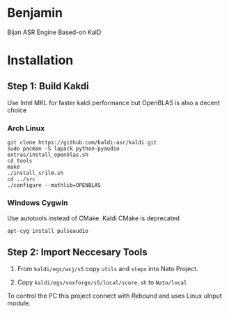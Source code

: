 # Benjamin
Bijan ASR Engine Based-on KalD

# Installation

## Step 1: Build Kakdi
Use Intel MKL for faster kaldi performance but OpenBLAS is also a decent choice

### Arch Linux
```
git clone https://github.com/kaldi-asr/kaldi.git
sudo pacman -S lapack python-pyaudio
extras/install_openblas.sh
cd tools
make
./install_srilm.sh
cd ../src
./configure --mathlib=OPENBLAS
```

### Windows Cygwin
Use autotools instead of CMake. Kaldi CMake is deprecated

```
apt-cyg install pulseaudio
```

## Step 2: Import Neccesary Tools

1. From `kaldi/egs/wsj/s5` copy `utils` and `steps` into Nato Project. 

2. Copy `kaldi/egs/voxforge/s5/local/score.sh` to `Nato/local` 

To control the PC this project connect with *Rebound* and uses Linux uInput module.
